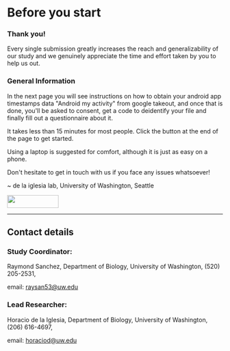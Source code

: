 # Before you start

### Thank you!

Every single submission greatly increases the reach and generalizability of our study and we genuinely appreciate the time and effort taken by you to help us out.

### General Information

In the next page you will see instructions on how to obtain your android app timestamps data "Android my activity" from google takeout, and once that is done, you'll be asked to consent, get a code to deidentify your file and finally fill out a questionnaire about it. 

It takes less than 15 minutes for most people. Click the button at the end of the page to get started.

Using a laptop is suggested for comfort, although it is just as easy on a phone.

Don't hesitate to get in touch with us if you face any issues whatsoever! 

~ de la iglesia lab, University of Washington, Seattle


[<img src="https://user-images.githubusercontent.com/42762378/101787108-bd8e1980-3b24-11eb-93db-17a75fb16952.png" height="30" width="120">](https://delaiglesialab.github.io/DigitalRhythmsProject/android)


<hr>


## Contact details

### Study Coordinator: 

Raymond Sanchez, Department of Biology, University of Washington, (520) 205-2531, 

email: <a href="mailto:raysan53@uw.edu">raysan53@uw.edu</a>

### Lead Researcher: 

Horacio de la Iglesia, Department of Biology, University of Washington, (206) 616-4697, 

email: <a href="mailto:horaciod@uw.edu">horaciod@uw.edu</a>
